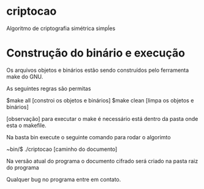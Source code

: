 # criptocao
Algoritmo de criptografia simétrica simpĺes

# Construção do binário e execução
Os arquivos objetos e binários estão sendo
construídos pelo ferramenta make do GNU.

As seguintes regras são permitas

$make all [constroi os objetos e binários]
$make clean [limpa os objetos e binários]

[observação] para executar o make é necessário
             está dentro da pasta onde esta o makefile.


Na basta bin execute o seguinte comando para rodar o algorimto

~bin/$ ./criptocao [caminho do documento]

Na versão atual do programa o documento cifrado
será criado na pasta raiz do programa



Qualquer bug no programa entre em contato.
